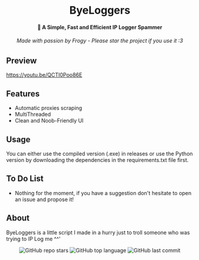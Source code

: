 <h1 align="center">ByeLoggers</h1>

<h4 align="center">🔫 A Simple, Fast and Efficient IP Logger Spammer</h4>
<h6 align="center">Made with passion by Frogy - Please star the project if you use it :3</a></h6>

## Preview
https://youtu.be/QCTI0Poo86E

## Features
- Automatic proxies scraping
- MultiThreaded
- Clean and Noob-Friendly UI

## Usage
You can either use the compiled version (.exe) in releases or use the Python version by downloading the dependencies in the requirements.txt file first.

## To Do List
- Nothing for the moment, if you have a suggestion don't hesitate to open an issue and propose it!

## About
ByeLoggers is a little script I made in a hurry just to troll someone who was trying to IP Log me ^^'

<p align="center">
    <img alt="GitHub repo stars" src="https://img.shields.io/github/stars/TurfuFrogy/EzNick?style=for-the-badge&logo=stylelint&color=gold">
    <img alt="GitHub top language" src="https://img.shields.io/github/languages/top/TurfuFrogy/EzNick?style=for-the-badge&logo=stylelint&color=gold">
    <img alt="GitHub last commit" src="https://img.shields.io/github/last-commit/TurfuFrogy/EzNick?style=for-the-badge&logo=stylelint&color=gold">
</p>
